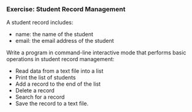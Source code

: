 ### Exercise: Student Record Management

A student record includes:
- name: the name of the student
- email: the email address of the student

Write a program in command-line interactive mode that performs basic operations in student record management:
- Read data from a text file into a list
- Print the list of students
- Add a record to the end of the list
- Delete a record
- Search for a record
- Save the record to a text file.
